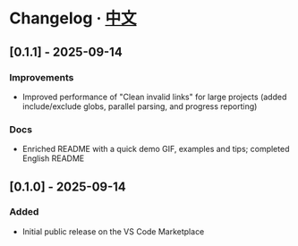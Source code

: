 # Changelog · [中文](CHANGELOG.md)

## [0.1.1] - 2025-09-14
### Improvements
- Improved performance of "Clean invalid links" for large projects (added include/exclude globs, parallel parsing, and progress reporting)
### Docs
- Enriched README with a quick demo GIF, examples and tips; completed English README

## [0.1.0] - 2025-09-14
### Added
- Initial public release on the VS Code Marketplace
